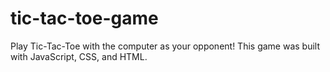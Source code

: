 # tic-tac-toe-game

Play Tic-Tac-Toe with the computer as your opponent! This game was built with JavaScript, CSS, and HTML.
